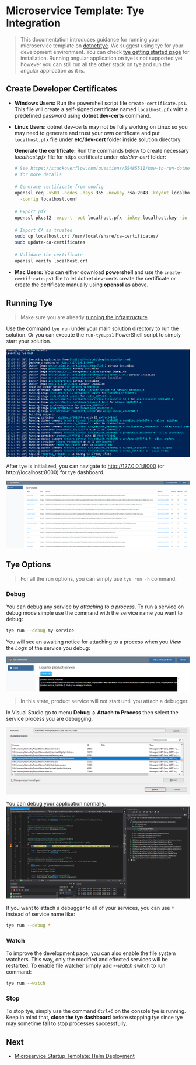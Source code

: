 # Microservice Template: Tye Integration

> This documentation introduces guidance for running your microservice template on [dotnet/tye](https://github.com/dotnet/tye). We suggest using tye for your development environment. You can check [tye getting started page](https://github.com/dotnet/tye/blob/main/docs/getting_started.md) for installation. Running angular application on tye is not supported yet however you can still run all the other stack on tye and run the angular application as it is.

## **Create Developer Certificates** 
- **Windows Users:** Run the powershell script file `create-certificate.ps1`. This file will create a self-signed certificate named `localhost.pfx` with a predefined password using **dotnet dev-certs** command. 
- **Linux Users:** dotnet dev-certs may not be fully working on Linux so you may need to generate and trust your own certificate and put `localhost.pfx` file under **etc/dev-cert** folder inside solution directory.

  **Generate the certificate:** Run the commands below to create necessary *localhost.pfx* file for https certificate under *etc/dev-cert* folder:

  ```bash
  # See https://stackoverflow.com/questions/55485511/how-to-run-dotnet-dev-certs-https-trust
  # for more details
  
  # Generate certificate from config
  openssl req -x509 -nodes -days 365 -newkey rsa:2048 -keyout localhost.key -out localhost.crt \
    -config localhost.conf
  
  # Export pfx
  openssl pkcs12 -export -out localhost.pfx -inkey localhost.key -in localhost.crt -password pass:e8202f07-66e5-4619-be07-72ba76fde97f
  
  # Import CA as trusted
  sudo cp localhost.crt /usr/local/share/ca-certificates/
  sudo update-ca-certificates 
  
  # Validate the certificate
  openssl verify localhost.crt
  ```
  
- **Mac Users:** You can either download **powershell** and use the `create-certificate.ps1` file to let dotnet dev-certs create the certificate or create the certificate manually using **openssl** as above.

## Running Tye

> Make sure you are already [running the infrastructure](index.md#run-the-infrastructure).

Use the command `tye run` under your main solution directory to run the solution.
Or you can execute the `run-tye.ps1` PowerShell script to simply start your solution.


![tye-run](../../images/tye-run.png)

After tye is initialized, you can navigate to http://127.0.0.1:8000 (or http://localhost:8000) for tye dashboard.

<img src="../../images/tye-dashboard.png" alt="tye-dashboard"  />

## Tye Options

> For all the run options, you can simply use `tye run -h` command.

### Debug

You can debug any service by *attaching to a process*. To run a service on debug mode simple use the command with the service name you want to debug: 

```bash
tye run --debug my-service
```

You will see an awaiting notice for attaching to a process when you *View* the *Logs* of the service you debug:

![tye-debugger-attach](../../images/tye-debugger-attach.png)

> In this state, product service will not start until you attach a debugger.

In Visual Studio go to menu **Debug -> Attach to Process** then select the service process you are debugging.

![tye-vs-attach-debugger](../../images/tye-vs-attach-debugger.png)

You can debug your application normally.![image-20210402141429187](../../images/tye-debugging-vs.png)

If you want to attach a debugger to all of your services, you can use `*` instead of service name like:

```bash
tye run --debug *
```

### Watch

To improve the development pace, you can also enable the file system watchers. This way, only the modified and effected services will be restarted. To enable file watcher simply add *--watch*  switch to run command:

```bash
tye run --watch
```

### Stop

To stop tye, simply use the command `Ctrl+C` on the console tye is running. Keep in mind that, **close the tye dashboard** before stopping tye since tye may sometime fail to stop processes successfully.

## Next

- [Microservice Startup Template: Helm Deployment](helm-deployment.md)
